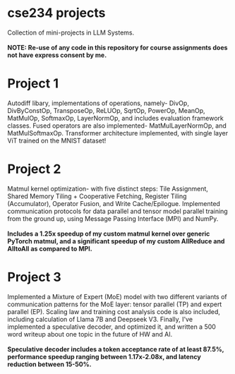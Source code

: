 # cse234 projects
Collection of mini-projects in LLM Systems.<br /><br />
**NOTE: Re-use of any code in this repository for course assignments does not have express consent by me.**

# Project 1<br />
Autodiff libary, implementations of operations, namely- DivOp, DivByConstOp, TransposeOp, ReLUOp, SqrtOp, PowerOp, MeanOp, MatMulOp, SoftmaxOp, LayerNormOp, and includes evaluation framework classes. Fused operators are also implemented- MatMulLayerNormOp, and MatMulSoftmaxOp. Transformer architecture implemented, with single layer ViT trained on the MNIST dataset! 

# Project 2<br />
Matmul kernel optimization- with five distinct steps: Tile Assignment, Shared Memory Tiling + Cooperative Fetching, Register Tiling (Accumulator), Operator Fusion, and Write Cache/Epilogue. Implemented communication protocols for data parallel and tensor model parallel training from the ground up, using Message Passing Interface (MPI) and NumPy. <br /><br />
**Includes a 1.25x speedup of my custom matmul kernel over generic PyTorch matmul, and a significant speedup of my custom AllReduce and AlltoAll as compared to MPI.**

# Project 3<br /> 
Implemented a Mixture of Expert (MoE) model with two different variants of communication patterns for the MoE layer: tensor parallel (TP) and expert parallel (EP). Scaling law and training cost analysis code is also included, including calculation of Llama 7B and Deepseek V3. Finally, I've implemented a speculative decoder, and optimized it, and written a 500 word writeup about one topic in the future of HW and AI. <br /><br />
**Speculative decoder includes a token acceptance rate of at least 87.5%, performance speedup ranging between 1.17x-2.08x, and latency reduction between 15-50%.**
